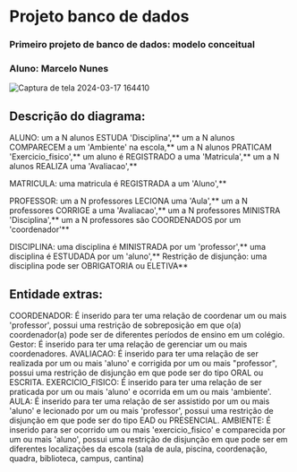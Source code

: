 # Projeto banco de dados
### Primeiro projeto de banco de dados: modelo conceitual
### Aluno: Marcelo Nunes
![Captura de tela 2024-03-17 164410](https://github.com/marcelopetroni/ProjetoBancoDeDados/assets/105806830/b218bf22-5f6c-4c5c-b7c5-d0911ac81628)


## Descrição do diagrama:

ALUNO:
um a N alunos ESTUDA 'Disciplina',\**
um a N alunos COMPARECEM a um 'Ambiente' na escola,\**
um a N alunos PRATICAM 'Exercicio_fisico',\**
um aluno é REGISTRADO a uma 'Matricula',\**
um a N alunos REALIZA uma 'Avaliacao',\**

MATRICULA:
uma matricula é REGISTRADA a um 'Aluno',\**

PROFESSOR:
um a N professores LECIONA uma 'Aula',\**
um a N professores CORRIGE a uma 'Avaliacao',\**
um a N professores MINISTRA 'Disciplina',\**
um a N professores são COORDENADOS por um 'coordenador'\**

DISCIPLINA:
uma disciplina é MINISTRADA por um 'professor',\**
uma disciplina é ESTUDADA por um 'aluno',\**
Restrição de disjunção: uma disciplina pode ser OBRIGATORIA ou ELETIVA\**

## Entidade extras:
COORDENADOR:
É inserido para ter uma relação de coordenar um ou mais 'professor', possui uma restrição de sobreposição em que o(a) coordenador(a) pode ser de diferentes períodos de ensino em um colégio.
Gestor:
É inserido para ter uma relação de gerenciar um ou mais coordenadores.
AVALIACAO:
É inserido para ter uma relação de ser realizada por um ou mais 'aluno' e corrigida por um ou mais "professor", possui uma restrição de disjunção em que pode ser do tipo ORAL ou ESCRITA.
EXERCICIO_FISICO:
É inserido para ter uma relação de ser praticada por um ou mais 'aluno' e ocorrida em um ou mais 'ambiente'.
AULA:
É inserido para ter uma relação de ser assistido por um ou mais 'aluno' e lecionado por um ou mais 'professor', possui uma restrição de disjunção em que pode ser do tipo EAD ou PRESENCIAL.
AMBIENTE:
É inserido para ser ocorrido um ou mais 'exercicio_fisico' e comparecida por um ou mais 'aluno', possui uma restrição de disjunção em que pode ser em diferentes localizações da escola (sala de aula, piscina, coordenação, quadra, biblioteca, campus, cantina)
